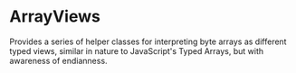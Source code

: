 # ArrayViews

Provides a series of helper classes for interpreting byte arrays as different typed views, similar in nature to JavaScript's Typed Arrays, but with awareness of endianness.
